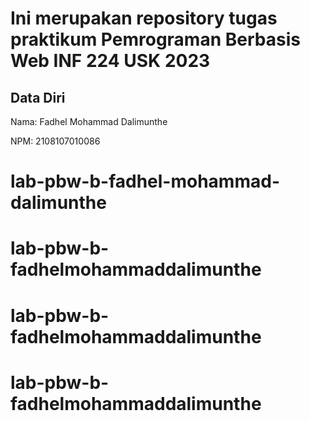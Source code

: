 # Ini merupakan repository tugas praktikum Pemrograman Berbasis Web INF 224 USK 2023
 
## Data Diri
 
Nama: Fadhel Mohammad Dalimunthe

NPM: 2108107010086
# lab-pbw-b-fadhel-mohammad-dalimunthe
# lab-pbw-b-fadhelmohammaddalimunthe
# lab-pbw-b-fadhelmohammaddalimunthe
# lab-pbw-b-fadhelmohammaddalimunthe
